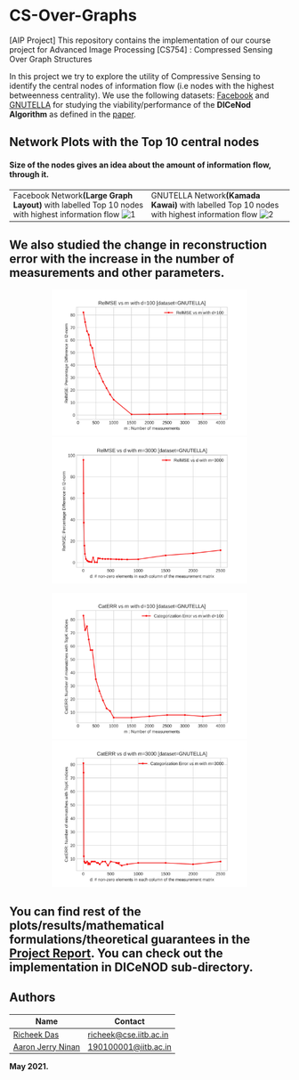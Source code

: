 # CS-Over-Graphs
[AIP Project] This repository contains the implementation of our course project for Advanced Image Processing [CS754] : Compressed Sensing Over Graph Structures


In this project we try to explore the utility of Compressive Sensing to identify the central nodes of information flow (i.e nodes with the highest betweenness centrality). We use the following datasets: [Facebook](https://snap.stanford.edu/data/ego-Facebook.html) and [GNUTELLA](https://snap.stanford.edu/data/p2p-Gnutella08.html) for studying the viability/performance of the **DICeNod Algorithm** as defined in the [paper](https://link.springer.com/article/10.1007/s13278-018-0506-1#:~:text=In%20this%20paper%2C%20we%20propose%20a%20compressive%20sensing%2Dbased%20framework,given%20neighborhood%20around%20each%20node).

## Network Plots with the Top 10 central nodes
#### Size of the nodes gives an idea about the amount of information flow, through it.

<table>
  <tr>
    <td> Facebook Network<strong>(Large Graph Layout)</strong> with labelled Top 10 nodes with highest information flow <img src="/DICeNOD/networkPlots/facebookTop10.png"  alt="1" width = 450 ></td>
    <td> GNUTELLA Network<strong>(Kamada Kawai)</strong> with labelled Top 10 nodes with highest information flow <img src="/DICeNOD/networkPlots/gnutellaTop10.png" alt="2" width = 450 ></td>
   </tr> 
</table>

## We also studied the change in reconstruction error with the increase in the number of measurements and other parameters.

<p align="center">
  <img src="/DICeNOD/performance_gnutella/plots/RelMSEvsM_gnu.jpg" width="350" />
  <img src="/DICeNOD/performance_gnutella/plots/RelMSEvsD_gnu.jpg" width="350" /> 
</p>

<p align="center">
  <img src="/DICeNOD/performance_gnutella/plots/CatERRvsM_gnu.jpg" width="350" />
  <img src="/DICeNOD/performance_gnutella/plots/CatERRvsD_gnu.jpg" width="350" /> 
</p>

## You can find rest of the plots/results/mathematical formulations/theoretical guarantees in the [Project Report](https://github.com/sudoRicheek/CS-Over-Graphs/blob/main/Project%20Report.pdf). You can check out the implementation in DICeNOD sub-directory.  

## Authors 

Name | Contact
------------ | -------------
[Richeek Das](https://github.com/sudoRicheek) | richeek@cse.iitb.ac.in
[Aaron Jerry Ninan](https://github.com/aaroncodebro) | 190100001@iitb.ac.in

**May 2021.**
